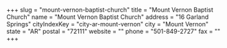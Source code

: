 +++
slug = "mount-vernon-baptist-church"
title = "Mount Vernon Baptist Church"
name = "Mount Vernon Baptist Church"
address = "16 Garland Springs"
cityIndexKey = "city-ar-mount-vernon"
city = "Mount Vernon"
state = "AR"
postal = "72111"
website = ""
phone = "501-849-2727"
fax = ""
+++
